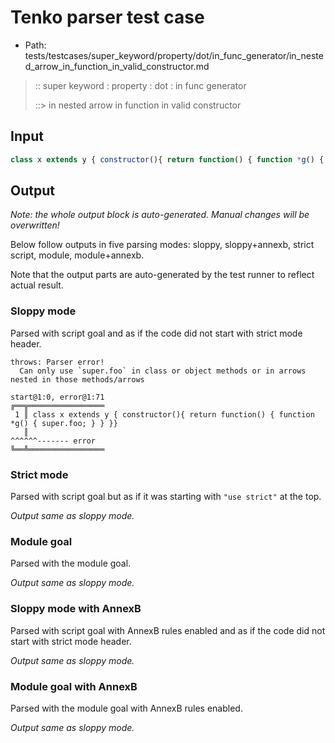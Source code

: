 # Tenko parser test case

- Path: tests/testcases/super_keyword/property/dot/in_func_generator/in_nested_arrow_in_function_in_valid_constructor.md

> :: super keyword : property : dot : in func generator
>
> ::> in nested arrow in function in valid constructor

## Input


`````js
class x extends y { constructor(){ return function() { function *g() { super.foo; } } }}
`````

## Output

_Note: the whole output block is auto-generated. Manual changes will be overwritten!_

Below follow outputs in five parsing modes: sloppy, sloppy+annexb, strict script, module, module+annexb.

Note that the output parts are auto-generated by the test runner to reflect actual result.

### Sloppy mode

Parsed with script goal and as if the code did not start with strict mode header.

`````
throws: Parser error!
  Can only use `super.foo` in class or object methods or in arrows nested in those methods/arrows

start@1:0, error@1:71
╔══╦═════════════════
 1 ║ class x extends y { constructor(){ return function() { function *g() { super.foo; } } }}
   ║                                                                        ^^^^^^------- error
╚══╩═════════════════

`````

### Strict mode

Parsed with script goal but as if it was starting with `"use strict"` at the top.

_Output same as sloppy mode._

### Module goal

Parsed with the module goal.

_Output same as sloppy mode._

### Sloppy mode with AnnexB

Parsed with script goal with AnnexB rules enabled and as if the code did not start with strict mode header.

_Output same as sloppy mode._

### Module goal with AnnexB

Parsed with the module goal with AnnexB rules enabled.

_Output same as sloppy mode._
